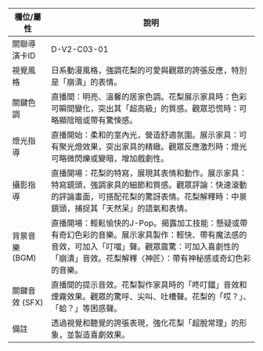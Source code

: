 | 欄位/屬性 | 說明 |
|---|---|
| 關聯導演卡ID | D-V2-C03-01 |
| 視覺風格 | 日系動漫風格，強調花梨的可愛與觀眾的誇張反應，特別是「崩潰」的表情。 |
| 關鍵色調 | 直播間：明亮、溫馨的居家色調。花梨展示家具時：色彩可瞬間變化，突出其「超高級」的質感。觀眾恐慌時：可略顯陰暗或帶有驚悚感。 |
| 燈光指導 | 直播開始：柔和的室內光，營造舒適氛圍。展示家具：可有聚光燈效果，突出家具的精緻。觀眾反應激烈時：燈光可略微閃爍或變暗，增加戲劇性。 |
| 攝影指導 | 直播開場：花梨的特寫，展現其表情和動作。展示家具：特寫鏡頭，強調家具的細節和質感。觀眾評論：快速滾動的評論畫面，可搭配花梨的驚訝表情。花梨解釋時：中景鏡頭，捕捉其「天然呆」的語氣和表情。 |
| 背景音樂 (BGM) | 直播開場：輕鬆愉快的J-Pop。揭露加工技能：懸疑或帶有奇幻色彩的音樂。展示家具製作：輕快、帶有魔法感的音效，可加入「叮噹」聲。觀眾震驚：可加入喜劇性的「崩潰」音效。花梨解釋〈神匠〉：帶有神秘感或奇幻色彩的音樂。 |
| 關鍵音效 (SFX) | 直播間的提示音效。花梨製作家具時的「咚叮鐺」音效和煙霧效果。觀眾的驚呼、尖叫、吐槽聲。花梨的「哎？」、「蛤？」等困惑聲。 |
| 備註 | 透過視覺和聽覺的誇張表現，強化花梨「超脫常理」的形象，並製造喜劇效果。 |

